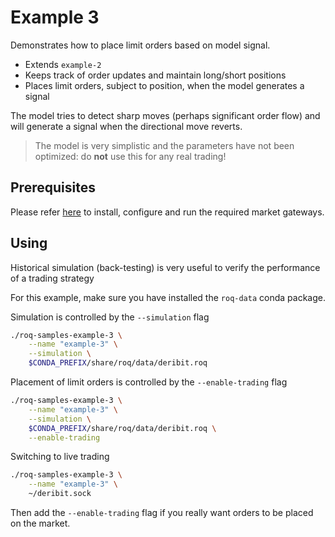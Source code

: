 # Example 3

Demonstrates how to place limit orders based on model signal.

* Extends `example-2`
* Keeps track of order updates and maintain long/short positions
* Places limit orders, subject to position, when the model generates a signal

The model tries to detect sharp moves (perhaps significant order flow) and will
generate a signal when the directional move reverts.

> The model is very simplistic and the parameters have not been optimized:
> do **not** use this for any real trading!


## Prerequisites

Please refer [here](../../../../README.md#gateways-install-configure-run) to
install, configure and run the required market gateways.


## Using

Historical simulation (back-testing) is very useful to verify the performance of
a trading strategy

For this example, make sure you have installed the `roq-data` conda package.

Simulation is controlled by the `--simulation` flag

```bash
./roq-samples-example-3 \
    --name "example-3" \
    --simulation \
    $CONDA_PREFIX/share/roq/data/deribit.roq
```

Placement of limit orders is controlled by the `--enable-trading` flag

```bash
./roq-samples-example-3 \
    --name "example-3" \
    --simulation \
    $CONDA_PREFIX/share/roq/data/deribit.roq \
    --enable-trading
```

Switching to live trading

```bash
./roq-samples-example-3 \
    --name "example-3" \
    ~/deribit.sock
```

Then add the `--enable-trading` flag if you really want orders to be placed on
the market.
